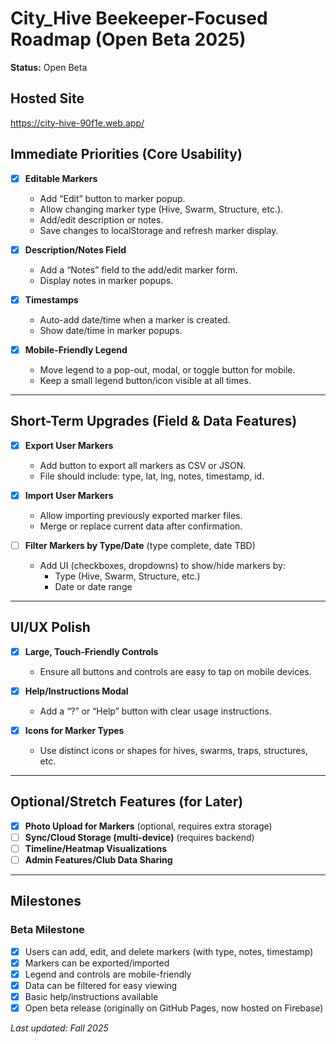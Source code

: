 # City_Hive Beekeeper-Focused Roadmap (Open Beta 2025)
**Status:** Open Beta

## Hosted Site

<https://city-hive-90f1e.web.app/>

## Immediate Priorities (Core Usability)

- [X] **Editable Markers**
  - Add “Edit” button to marker popup.
  - Allow changing marker type (Hive, Swarm, Structure, etc.).
  - Add/edit description or notes.
  - Save changes to localStorage and refresh marker display.

- [X] **Description/Notes Field**
  - Add a “Notes” field to the add/edit marker form.
  - Display notes in marker popups.

- [X] **Timestamps**
  - Auto-add date/time when a marker is created.
  - Show date/time in marker popups.

- [X] **Mobile-Friendly Legend**
  - Move legend to a pop-out, modal, or toggle button for mobile.
  - Keep a small legend button/icon visible at all times.

---

## Short-Term Upgrades (Field & Data Features)

- [X] **Export User Markers**
  - Add button to export all markers as CSV or JSON.
  - File should include: type, lat, lng, notes, timestamp, id.

- [X] **Import User Markers**
  - Allow importing previously exported marker files.
  - Merge or replace current data after confirmation.

- [ ] **Filter Markers by Type/Date** (type complete, date TBD)
  - Add UI (checkboxes, dropdowns) to show/hide markers by:
    - Type (Hive, Swarm, Structure, etc.)
    - Date or date range

---

## UI/UX Polish

- [X] **Large, Touch-Friendly Controls**
  - Ensure all buttons and controls are easy to tap on mobile devices.

- [X] **Help/Instructions Modal**
  - Add a “?” or “Help” button with clear usage instructions.

- [X] **Icons for Marker Types**
  - Use distinct icons or shapes for hives, swarms, traps, structures, etc.

---

## Optional/Stretch Features (for Later)

- [X] **Photo Upload for Markers** (optional, requires extra storage)
- [ ] **Sync/Cloud Storage (multi-device)** (requires backend)
- [ ] **Timeline/Heatmap Visualizations**
- [ ] **Admin Features/Club Data Sharing**

---

## Milestones

### Beta Milestone

- [X] Users can add, edit, and delete markers (with type, notes, timestamp)
- [X] Markers can be exported/imported
- [X] Legend and controls are mobile-friendly
- [X] Data can be filtered for easy viewing
- [X] Basic help/instructions available
- [X] Open beta release (originally on GitHub Pages, now hosted on Firebase)

_Last updated: Fall 2025_
